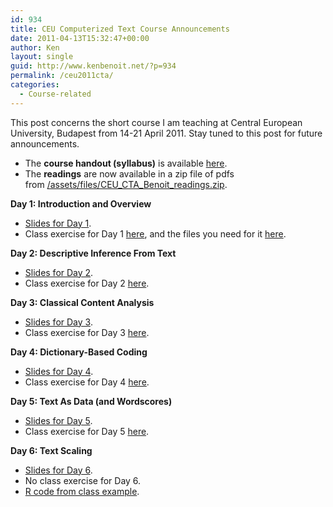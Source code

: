```yaml
---
id: 934
title: CEU Computerized Text Course Announcements
date: 2011-04-13T15:32:47+00:00
author: Ken
layout: single
guid: http://www.kenbenoit.net/?p=934
permalink: /ceu2011cta/
categories:
  - Course-related
---
```

This post concerns the short course I am teaching at Central European University, Budapest from 14-21 April 2011. Stay tuned to this post for future announcements.

  * The **course handout (syllabus)** is available [here](http://www.kenbenoit.net/courses/cta2011ceu/CTA_CEU_syllabus_2011.pdf).
  * The **readings** are now available in a zip file of pdfs from [/assets/files/CEU\_CTA\_Benoit_readings.zip](/assets/files/CEU_CTA_Benoit_readings.zip).

**Day 1: Introduction and Overview**

  * [Slides for Day 1](http://www.kenbenoit.net/courses/cta2011ceu/CTA_CEU_Day1.pdf).
  * Class exercise for Day 1 [here](http://www.kenbenoit.net/courses/cta2011ceu/Assignment_1.pdf), and the files you need for it [here](http://www.kenbenoit.net/courses/cta2011ceu/frenchtexts.zip).

**Day 2: Descriptive Inference From Text**

  * [Slides for Day 2](http://www.kenbenoit.net/courses/cta2011ceu/CTA_CEU_Day2.pdf).
  * Class exercise for Day 2 [here](http://www.kenbenoit.net/courses/cta2011ceu/Assignment_2.pdf).

**Day 3: Classical Content Analysis**

  * [Slides for Day 3](http://www.kenbenoit.net/courses/cta2011ceu/CTA_CEU_Day3.pdf).
  * Class exercise for Day 3 [here](http://www.kenbenoit.net/courses/cta2011ceu/Assignment_3.pdf).

**Day 4: Dictionary-Based Coding**

  * [Slides for Day 4](http://www.kenbenoit.net/courses/cta2011ceu/CTA_CEU_Day4.pdf).
  * Class exercise for Day 4 [here](http://www.kenbenoit.net/courses/cta2011ceu/Assignment_4.pdf).

**Day 5: Text As Data (and Wordscores)**

  * [Slides for Day 5](http://www.kenbenoit.net/courses/cta2011ceu/CTA_CEU_Day5.pdf).
  * Class exercise for Day 5 [here](http://www.kenbenoit.net/courses/cta2011ceu/Assignment_5.pdf).

**Day 6: Text Scaling**

  * [Slides for Day 6](http://www.kenbenoit.net/courses/cta2011ceu/CTA_CEU_Day6.pdf).
  * No class exercise for Day 6.
  * [R code from class example](http://www.kenbenoit.net/courses/cta2011ceu/CTA_CEU_Day6_example.R).

&nbsp;
